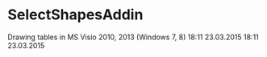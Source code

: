 SelectShapesAddin
================

Drawing tables in MS Visio 2010, 2013 (Windows 7, 8) 18:11 23.03.2015
18:11 23.03.2015
